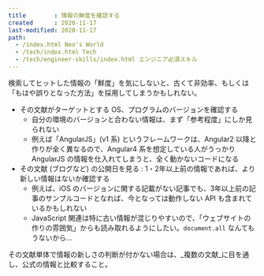 ```yaml
---
title        : 情報の鮮度を確認する
created      : 2020-11-17
last-modified: 2020-11-17
path:
  - /index.html Neo's World
  - /tech/index.html Tech
  - /tech/engineer-skills/index.html エンジニア必須スキル
---
```


検索してヒットした情報の「鮮度」を気にしないと、古くて非効率、もしくは「もはや誤りとなった方法」を採用してしまうかもしれない。

- その文献がターゲットとする OS、プログラムのバージョンを確認する
  - 自分の環境のバージョンと合わない情報は、まず「参考程度」にしか見られない
  - 例えば「AngularJS」(v1 系) というフレームワークは、Angular2 以降と作りが全く異なるので、Angular4 系を想定している人がうっかり AngularJS の情報を仕入れてしまうと、全く動かないコードになる
- その文献 (ブログなど) の公開日を見る : 1・2年以上前の情報であれば、より新しい情報はないか確認する
  - 例えば、iOS のバージョンに関する記載がない記事でも、3年以上前の記事のサンプルコードとなれば、今となっては動作しない API も含まれているかもしれない
  - JavaScript 関連は特に古い情報が混じりやすいので、「ウェブサイトの作りの雰囲気」からも読み取れるようにしたい。`document.all` なんてもうないから…

その文献単体で情報の新しさの判断が付かない場合は、_複数の文献_に目を通し、公式の情報と比較すること。

